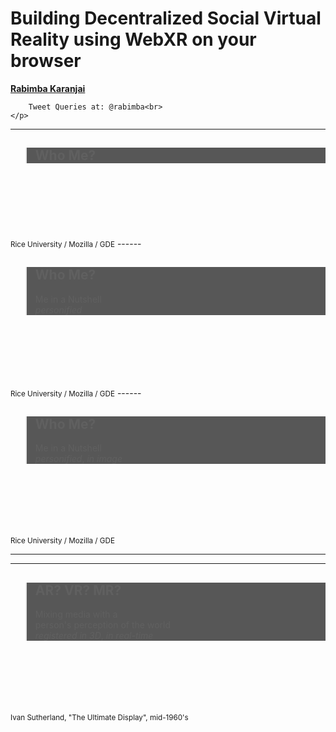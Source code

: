 <!-- .slide: data-state="title" data-background="resources/textures/background-radial.jpeg"  -->

<div class="talk-title">
	<h1>Building Decentralized Social Virtual Reality using WebXR on your browser</h1>
    <p class="talk-info">
		<b><a href="http://rabimba.rice.edu">Rabimba Karanjai</a></b>
		<br>
		
		Tweet Queries at: @rabimba<br>
    </p>
</div>

<!-- NOTES -->
------
<!-- .slide: data-background="resources/textures/IMG_20180628_134118.jpg"  -->

<blockquote  style="background: rgba(32, 32, 32, 0.75);">
<h2>Who Me?</h2>
<!-- <p>Me in a Nutshell<br><span class="green"><em>personified</em></span><span class="green">, <em>in image</em></span></p> -->
</blockquote>
<br>
<br>
<br>
<br>
<br>
<br>
<small>Rice University / Mozilla / GDE</small>
------
<!-- .slide: data-background="resources/textures/me.jpg"  -->

<blockquote  style="background: rgba(32, 32, 32, 0.75);">
<h2>Who Me?</h2>
<p>Me in a Nutshell<br><span class="green"><em>personified</em></span></p>
<!-- <span class="green">, <em>in image</em></span></p> -->
</blockquote>
<br>
<br>
<br>
<br>
<br>
<br>
<small>Rice University / Mozilla / GDE</small>
------
<!-- .slide: data-background="resources/textures/LRM_EXPORT_152498938305898_20181113_172413194.jpeg"  -->

<blockquote  style="background: rgba(32, 32, 32, 0.75);">
<h2>Who Me?</h2>
<p>Me in a Nutshell<br><span class="green"><em>personified</em></span><span class="green">, <em>in image</em></span></p>
</blockquote>
<br>
<br>
<br>
<br>
<br>
<br>
<small>Rice University / Mozilla / GDE</small>

------
------
<!-- .slide: data-background="resources/textures/vhfrsword-of-damocles.jpg"  -->

<blockquote  style="background: rgba(32, 32, 32, 0.75);">
<h2>AR? VR? MR?</h2>
<p>Mixing media with a <br>person's perception of the world<br><span class="green"><em>registered in 3D</em></span><span class="green">, <em>in real-time</em></span></p>
</blockquote>
<br>
<br>
<br>
<br>
<br>
<br>
<small>Ivan Sutherland, "The Ultimate Display", mid-1960's</small>



